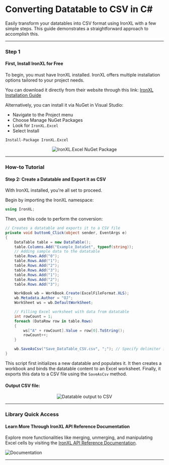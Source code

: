 # Converting Datatable to CSV in C#

Easily transform your datatables into CSV format using IronXL with a few simple steps. This guide demonstrates a straightforward approach to accomplish this.

---

### Step 1

#### First, Install IronXL for Free

To begin, you must have IronXL installed. IronXL offers multiple installation options tailored to your project needs.

You can download it directly from their website through this link: [IronXL Installation Guide](https://ironsoftware.com/csharp/excel/docs/)

Alternatively, you can install it via NuGet in Visual Studio:

- Navigate to the Project menu
- Choose Manage NuGet Packages
- Look for `IronXL.Excel`
- Select Install

```shell
Install-Package IronXL.Excel
```

<center>

![IronXL.Excel NuGet Package](https://ironsoftware.com/img/faq/excel/csharp-datatable-to-csv/ironxl-excel-nuget-package.png "IronXL.Excel NuGet Package")

</center>

---

### How-to Tutorial

#### Step 2: Create a Datatable and Export it as CSV

With IronXL installed, you're all set to proceed.

Begin by importing the IronXL namespace:

```cs
using IronXL;
```

Then, use this code to perform the conversion:

```cs
// Creates a datatable and exports it to a CSV file
private void button6_Click(object sender, EventArgs e)
{
    DataTable table = new DataTable();
    table.Columns.Add("Example_DataSet", typeof(string));
    // Adding sample data to the datatable
    table.Rows.Add("0");
    table.Rows.Add("1");
    table.Rows.Add("2");
    table.Rows.Add("3");
    table.Rows.Add("1");
    table.Rows.Add("2");
    table.Rows.Add("3");

    WorkBook wb = WorkBook.Create(ExcelFileFormat.XLS);
    wb.Metadata.Author = "OJ";
    WorkSheet ws = wb.DefaultWorkSheet;

    // Filling Excel worksheet with data from datatable
    int rowCount = 1;
    foreach (DataRow row in table.Rows)
    {
        ws["A" + rowCount].Value = row[0].ToString();
        rowCount++;
    }

    wb.SaveAsCsv("Save_DataTable_CSV.csv", ";"); // Specify delimiter if needed
}
```

This script first initializes a new datatable and populates it. It then creates a workbook and binds the datatable content to an Excel worksheet. Finally, it exports this data to a CSV file using the `SaveAsCsv` method.

#### Output CSV file:

<center>

![Datatable output to CSV](https://ironsoftware.com/img/faq/excel/csharp-datatable-to-csv/datatable-output-to-csv.png "Datatable output to CSV")

</center>

---

### Library Quick Access

#### Learn More Through IronXL API Reference Documentation

Explore more functionalities like merging, unmerging, and manipulating Excel cells by visiting the [IronXL API Reference Documentation](https://ironsoftware.com/csharp/excel/object-reference/api/).

![Documentation](https://ironsoftware.com/img/svgs/documentation.svg)

---